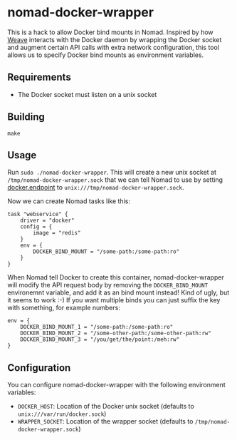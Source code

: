 # nomad-docker-wrapper

This is a hack to allow Docker bind mounts in Nomad. Inspired by how
[Weave](https://www.weave.works/) interacts with the Docker daemon by wrapping
the Docker socket and augment certain API calls with extra network
configuration, this tool allows us to specify Docker bind mounts as environment
variables.

## Requirements

 * The Docker socket must listen on a unix socket

## Building

```
make
```

## Usage

Run `sudo ./nomad-docker-wrapper`. This will create a new unix socket at
`/tmp/nomad-docker-wrapper.sock` that we can tell Nomad to use by setting
[docker.endpoint](https://www.nomadproject.io/docs/drivers/docker.html#docker_endpoint)
to `unix:///tmp/nomad-docker-wrapper.sock`.

Now we can create Nomad tasks like this:
```
task "webservice" {
    driver = "docker"
    config = {
        image = "redis"
    }
    env = {
        DOCKER_BIND_MOUNT = "/some-path:/some-path:ro"
    }
}
```

When Nomad tell Docker to create this container, nomad-docker-wrapper will
modify the API request body by removing the `DOCKER_BIND_MOUNT` environemnt
variable, and add it as an bind mount instead! Kind of ugly, but it seems to
work :-) If you want multiple binds you can just suffix the key with something,
for example numbers:
```
env = {
	DOCKER_BIND_MOUNT_1 = "/some-path:/some-path:ro"
	DOCKER_BIND_MOUNT_2 = "/some-other-path:/some-other-path:rw"
	DOCKER_BIND_MOUNT_3 = "/you/get/the/point:/meh:rw"
}
```
## Configuration

You can configure nomad-docker-wrapper with the following environment variables:

 * `DOCKER_HOST`: Location of the Docker unix socket (defaults to `unix:///var/run/docker.sock`)
 * `WRAPPER_SOCKET`: Location of the wrapper socket (defaults to `/tmp/nomad-docker-wrapper.sock`)
